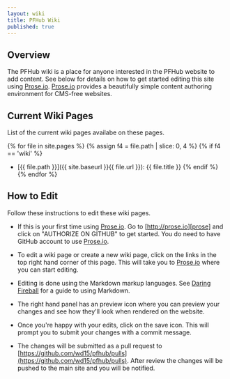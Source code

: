 ```yaml
---
layout: wiki
title: PFHub Wiki
published: true
---
```


## Overview

The PFHub wiki is a place for anyone interested in the PFHub website
to add content. See below for details on how to get started editing
this site using [Prose.io][prose]. [Prose.io][prose] provides a
beautifully simple content authoring environment for CMS-free
websites.

## Current Wiki Pages

List of the current wiki pages availabe on these pages.

{% for file in site.pages %}
  {% assign f4 = file.path | slice: 0, 4 %}
  {% if f4 == 'wiki' %}
 * [{{ file.path }}]({{ site.baseurl }}{{ file.url }}): {{ file.title }}
  {% endif %}
{% endfor %}

## How to Edit

Follow these instructions to edit these wiki pages.

 - If this is your first time using [Prose.io][prose]. Go to
   [http://prose.io][prose] and click on "AUTHORIZE ON GITHUB" to get
   started. You do need to have GitHub account to use
   [Prose.io][prose].

 - To edit a wiki page or create a new wiki page, click on the links
   in the top right hand corner of this page. This will take you to
   [Prose.io][prose] where you can start editing.

 - Editing is done using the Markdown markup languages. See [Daring
   Fireball](https://daringfireball.net/projects/markdown/) for a
   guide to using Markdown.

 - The right hand panel has an preview icon where you can preview your
   changes and see how they'll look when rendered on the website.

 - Once you're happy with your edits, click on the save icon. This
   will prompt you to submit your changes with a commit message.

 - The changes will be submitted as a pull request to
   [https://github.com/wd15/pfhub/pulls](https://github.com/wd15/pfhub/pulls). After
   review the changes will be pushed to the main site and you will be
   notified.

[prose]: http://prose.io
